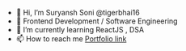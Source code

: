 - 👋 Hi, I’m Suryansh Soni @tigerbhai16
- 👀 Frontend Development / Software Engineering  
- 🌱 I’m currently learning ReactJS , DSA
- 📫 How to reach me [Portfolio link](https://dulcet-bonbon-86127a.netlify.app/)

<!---
tigerbhai16/tigerbhai16 is a ✨ special ✨ repository because its `README.md` (this file) appears on your GitHub profile.
You can click the Preview link to take a look at your changes.
--->

